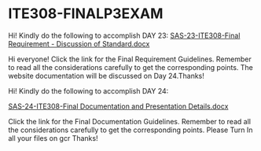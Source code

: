 # ITE308-FINALP3EXAM
Hi! Kindly do the following to accomplish DAY 23:
[SAS-23-ITE308-Final Requirement - Discussion of Standard.docx](https://github.com/markanthonymanzon/ITE308-FINALSP3EXAM/files/9924941/SAS-23-ITE308-Final.Requirement.-.Discussion.of.Standard.docx)

Hi everyone! 
Click the link for the Final Requirement Guidelines. Remember to read all the considerations carefully to get the corresponding points. The website documentation will be discussed on Day 24.Thanks!

Hi! Kindly do the following to accomplish DAY 24:

[SAS-24-ITE308-Final Documentation and Presentation Details.docx](https://github.com/markanthonymanzon/ITE308-FINALSP3EXAM/files/9924948/SAS-24-ITE308-Final.Documentation.and.Presentation.Details.docx)

Click the link for  the Final Documentation Guidelines. Remember to read all the considerations carefully to get the corresponding points.  Please Turn In all your files on gcr Thanks!
